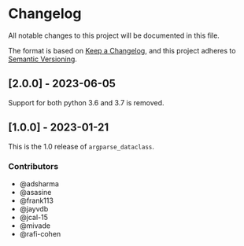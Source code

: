 # Changelog

All notable changes to this project will be documented in this file.

The format is based on [Keep a Changelog](https://keepachangelog.com/en/1.0.0/),
and this project adheres to [Semantic Versioning](https://semver.org/spec/v2.0.0.html).

## [2.0.0] - 2023-06-05

Support for both python 3.6 and 3.7 is removed.

## [1.0.0] - 2023-01-21

This is the 1.0 release of `argparse_dataclass`.

### Contributors

* @adsharma
* @asasine
* @frank113
* @jayvdb
* @jcal-15
* @mivade
* @rafi-cohen